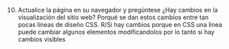 10. Actualice la página en su navegador y pregúntese ¿Hay cambios en la visualización del sitio web? Porqué se
dan estos cambios entre tan pocas líneas de diseño CSS.
R/Si hay cambios porque en CSS una linea puede cambiar algunos elementos modificandolos por lo tanto si hay cambios visibles
